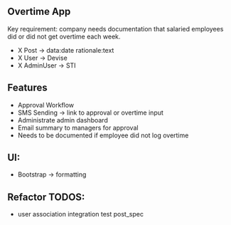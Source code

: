 ## Overtime App

Key requirement: company needs documentation that salaried employees did or did not get overtime each week.

- X Post -> data:date rationale:text
- X User -> Devise
- X AdminUser -> STI

## Features
- Approval Workflow
- SMS Sending -> link to approval or overtime input
- Administrate admin dashboard
- Email summary to managers for approval
- Needs to be documented if employee did not log overtime

## UI:
- Bootstrap -> formatting

## Refactor TODOS:
- user association integration test post_spec